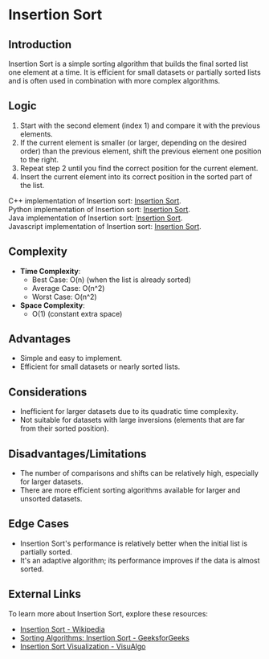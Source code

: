 # Insertion Sort

## Introduction
Insertion Sort is a simple sorting algorithm that builds the final sorted list one element at a time. It is efficient for small datasets or partially sorted lists and is often used in combination with more complex algorithms.

## Logic
1. Start with the second element (index 1) and compare it with the previous elements.
2. If the current element is smaller (or larger, depending on the desired order) than the previous element, shift the previous element one position to the right.
3. Repeat step 2 until you find the correct position for the current element.
4. Insert the current element into its correct position in the sorted part of the list.

C++ implementation of Insertion sort: [Insertion Sort](../CPPInsertionSort.cpp).  
Python implementation of Insertion sort: [Insertion Sort](../Python/InsertionSort.py).  
Java implementation of Insertion sort: [Insertion Sort](../Java/InsertionSort.java).  
Javascript implementation of Insertion sort: [Insertion Sort](../Javascript/InsertionSort.java).  

## Complexity
- **Time Complexity**:
  - Best Case: O(n) (when the list is already sorted)
  - Average Case: O(n^2)
  - Worst Case: O(n^2)
- **Space Complexity**: 
  - O(1) (constant extra space)

## Advantages
- Simple and easy to implement.
- Efficient for small datasets or nearly sorted lists.

## Considerations
- Inefficient for larger datasets due to its quadratic time complexity.
- Not suitable for datasets with large inversions (elements that are far from their sorted position).

## Disadvantages/Limitations
- The number of comparisons and shifts can be relatively high, especially for larger datasets.
- There are more efficient sorting algorithms available for larger and unsorted datasets.

## Edge Cases
- Insertion Sort's performance is relatively better when the initial list is partially sorted.
- It's an adaptive algorithm; its performance improves if the data is almost sorted.

## External Links
To learn more about Insertion Sort, explore these resources:
- [Insertion Sort - Wikipedia](https://en.wikipedia.org/wiki/Insertion_sort)
- [Sorting Algorithms: Insertion Sort - GeeksforGeeks](https://www.geeksforgeeks.org/insertion-sort/)
- [Insertion Sort Visualization - VisuAlgo](https://visualgo.net/en/sorting?slide=0)